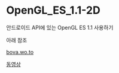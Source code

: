 # OpenGL_ES_1.1-2D
안드로이드 API에 있는 OpenGL ES 1.1 사용하기

아래 참조

[bova.wo.to](http://bova.wo.to)

[동영상](https://www.youtube.com/watch?v=YIjydMX4SgE&list=PLj0pRyesDhuyudEdMY1_Y-TzhPEx7Nn5F)
